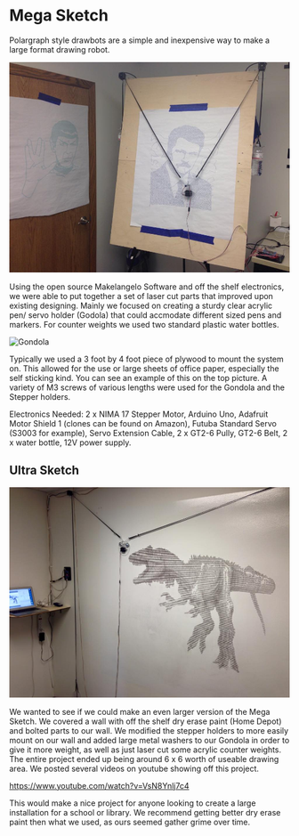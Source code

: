 # Mega Sketch

Polargraph style drawbots are a simple and inexpensive way to make a large format drawing robot.

![Mega Sketch](Mega2.jpg)

Using the open source Makelangelo Software and off the shelf electronics, we were able to put together a set of laser cut parts that improved upon existing designing.  Mainly we focused on creating a sturdy clear acrylic pen/ servo holder (Godola) that could accmodate different sized pens and markers.  For counter weights we used two standard plastic water bottles.

![Gondola](MegaGondola1.jpg)

Typically we used a 3 foot by 4 foot piece of plywood to mount the system on.  This allowed for the use or large sheets of office paper, especially the self sticking kind.  You can see an example of this on the top picture.  A variety of M3 screws of various lengths were used for the Gondola and the Stepper holders.  

Electronics Needed: 2 x NIMA 17 Stepper Motor, Arduino Uno, Adafruit Motor Shield 1 (clones can be found on Amazon), Futuba Standard Servo (S3003 for example), Servo Extension Cable, 2 x GT2-6 Pully, GT2-6 Belt, 2 x water bottle, 12V power supply.

## Ultra Sketch

![Gondola](Mega1.jpg)

We wanted to see if we could make an even larger version of the Mega Sketch.  We covered a wall with off the shelf dry erase paint (Home Depot) and bolted parts to our wall.  We modified the stepper holders to more easily mount on our wall and added large metal washers to our Gondola in order to give it more weight, as well as just laser cut some acrylic counter weights.  The entire project ended up being around 6 x 6 worth of useable drawing area.  We posted several videos on youtube showing off this project.

https://www.youtube.com/watch?v=VsN8Ynlj7c4

This would make a nice project for anyone looking to create a large installation for a school or library.  We recommend getting better dry erase paint then what we used, as ours seemed gather grime over time.  
